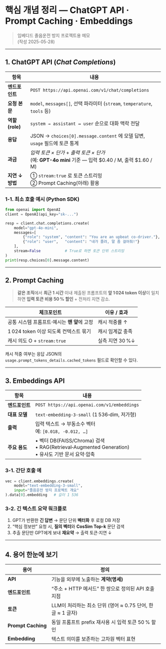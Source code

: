 # 핵심 개념 정리 — ChatGPT API · Prompt Caching · Embeddings  
> 임베디드 졸음운전 방지 프로젝트용 메모  
> (작성 2025-05-28)

---

## 1. ChatGPT API (*Chat Completions*)

| 항목 | 내용 |
|------|------|
| **엔드포인트** | `POST https://api.openai.com/v1/chat/completions` |
| **요청 본문** | `model`, `messages[]`, 선택 파라미터 (`stream`, `temperature`, `tools` 등) |
| **역할(role)** | `system → assistant ↔ user` 순으로 대화 맥락 전달 |
| **응답** | JSON → `choices[0].message.content` 에 모델 답변, `usage` 필드에 토큰 통계 |
| **과금** | *입력 토큰 × 단가* + *출력 토큰 × 단가*<br>(예: **GPT-4o mini** 기준 — 입력 $0.40 / M, 출력 $1.60 / M) |
| **지연 ↓ 방법** | ① `stream:true` 로 토큰 스트리밍<br>② Prompt Caching(아래) 활용 |

### 1-1. 최소 호출 예시 (Python SDK)

```python
from openai import OpenAI
client = OpenAI(api_key="sk-...")

resp = client.chat.completions.create(
    model="gpt-4o-mini",
    messages=[
        {"role": "system", "content": "You are an upbeat co-driver."},
        {"role": "user",   "content": "내가 졸려, 말 좀 걸어줘!"}
    ],
    stream=False           # True로 하면 토큰 단위 스트리밍
)
print(resp.choices[0].message.content)
```

---

## 2. Prompt Caching

> **같은 조직**에서 **최근 1 시간** 이내 제출된 프롬프트의 **앞 1 024 token 이상**이 일치하면 **입력 토큰 비용 50 % 할인** + 전처리 지연 감소.

| 체크포인트 | 이유 / 효과 |
|------------|-------------|
| 공통 시스템 프롬프트·예시는 **맨 앞**에 고정 | 캐시 적중률 ↑ |
| 1 024 token 이상 되도록 컨텍스트 묶기 | 캐시 임계값 충족 |
| 캐시 의도 O + `stream:true` | 실측 지연 30 %↓ |

캐시 적중 여부는 응답 JSON의  
`usage.prompt_tokens_details.cached_tokens` 필드로 확인할 수 있다.

---

## 3. Embeddings API

| 항목 | 내용 |
|------|------|
| **엔드포인트** | `POST https://api.openai.com/v1/embeddings` |
| **대표 모델** | `text-embedding-3-small` (1 536‑dim, 저가형) |
| **출력** | 입력 텍스트 → 부동소수 벡터<br>예: `[0.018, -0.012, …]` |
| **주요 용도** | • 벡터 DB(FAISS/Chroma) 검색<br>• RAG(Retrieval‑Augmented Generation)<br>• 유사도 기반 문서 요약·압축 |

### 3-1. 간단 호출 예

```python
vec = client.embeddings.create(
    model="text-embedding-3-small",
    input="졸음운전 방지 프로젝트 개요"
).data[0].embedding   # 길이 1 536
```

### 3-2. 긴 텍스트 요약 워크플로

1. GPT가 반환한 **긴 답변** → 문단 단위 **벡터화** 후 로컬 DB 저장  
2. “핵심 정보만” 요청 시, **질의 벡터**와 **CosSim Top‑k** 문단 검색  
3. 추출 문단만 GPT에게 보내 **재요약** → 출력 토큰·지연 ↓

---

## 4. 용어 한눈에 보기

| 용어 | 정의 |
|------|------|
| **API** | 기능을 외부에 노출하는 **계약(명세)** |
| **엔드포인트** | “주소 + HTTP 메서드” 한 쌍으로 정의된 API 호출 지점 |
| **토큰** | LLM이 처리하는 최소 단위 (영어 ≈ 0.75 단어, 한글 ≈ 1 글자) |
| **Prompt Caching** | 동일 프롬프트 prefix 재사용 시 입력 토큰 50 % 할인 |
| **Embedding** | 텍스트 의미를 보존하는 고차원 벡터 표현 |

